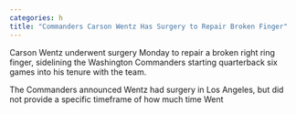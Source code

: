 ```yaml
---
categories: h
title: "Commanders Carson Wentz Has Surgery to Repair Broken Finger"
---
```


Carson Wentz underwent surgery Monday to repair a broken right ring finger, sidelining the Washington Commanders starting quarterback six games into his tenure with the team.



The Commanders announced Wentz had surgery in Los Angeles, but did not provide a specific timeframe of how much time Went